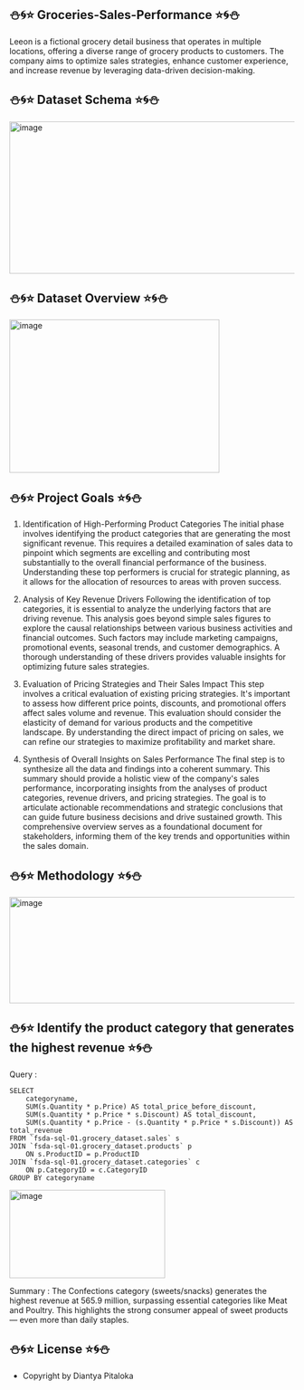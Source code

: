 ## ⛄🌀⭐ Groceries-Sales-Performance ⭐🌀⛄

Leeon is a fictional grocery detail business that operates in multiple locations, offering a diverse range of grocery products to customers. The company aims to optimize sales strategies, enhance customer experience, and increase revenue by leveraging data-driven decision-making.

## ⛄🌀⭐ Dataset Schema ⭐🌀⛄

<img width="557" height="269" alt="image" src="https://github.com/user-attachments/assets/c2d1136b-75ed-4ecb-b957-ee39479637e0" />


## ⛄🌀⭐  Dataset Overview ⭐🌀⛄

<img width="371" height="271" alt="image" src="https://github.com/user-attachments/assets/dfcb1892-8c8f-4181-af64-c91df9f18126" />

## ⛄🌀⭐ Project Goals ⭐🌀⛄ 
1. Identification of High-Performing Product Categories
The initial phase involves identifying the product categories that are generating the most significant revenue. This requires a detailed examination of sales data to pinpoint which segments are excelling and contributing most substantially to the overall financial performance of the business. Understanding these top performers is crucial for strategic planning, as it allows for the allocation of resources to areas with proven success.

2. Analysis of Key Revenue Drivers
Following the identification of top categories, it is essential to analyze the underlying factors that are driving revenue. This analysis goes beyond simple sales figures to explore the causal relationships between various business activities and financial outcomes. Such factors may include marketing campaigns, promotional events, seasonal trends, and customer demographics. A thorough understanding of these drivers provides valuable insights for optimizing future sales strategies.

3. Evaluation of Pricing Strategies and Their Sales Impact
This step involves a critical evaluation of existing pricing strategies. It's important to assess how different price points, discounts, and promotional offers affect sales volume and revenue. This evaluation should consider the elasticity of demand for various products and the competitive landscape. By understanding the direct impact of pricing on sales, we can refine our strategies to maximize profitability and market share.

4. Synthesis of Overall Insights on Sales Performance
The final step is to synthesize all the data and findings into a coherent summary. This summary should provide a holistic view of the company's sales performance, incorporating insights from the analyses of product categories, revenue drivers, and pricing strategies. The goal is to articulate actionable recommendations and strategic conclusions that can guide future business decisions and drive sustained growth. This comprehensive overview serves as a foundational document for stakeholders, informing them of the key trends and opportunities within the sales domain.

## ⛄🌀⭐ Methodology ⭐🌀⛄ 

<img width="556" height="188" alt="image" src="https://github.com/user-attachments/assets/35c4f546-9985-4f27-80d1-16499b9c6547" />

## ⛄🌀⭐ Identify the product category that generates the highest revenue ⭐🌀⛄  
Query :
```
SELECT
    categoryname,
    SUM(s.Quantity * p.Price) AS total_price_before_discount,
    SUM(s.Quantity * p.Price * s.Discount) AS total_discount,
    SUM(s.Quantity * p.Price - (s.Quantity * p.Price * s.Discount)) AS total_revenue
FROM `fsda-sql-01.grocery_dataset.sales` s
JOIN `fsda-sql-01.grocery_dataset.products` p
    ON s.ProductID = p.ProductID
JOIN `fsda-sql-01.grocery_dataset.categories` c
    ON p.CategoryID = c.CategoryID
GROUP BY categoryname
```


<img width="275" height="156" alt="image" src="https://github.com/user-attachments/assets/a06ae8de-0ff2-4d4a-bc67-0e11e037c5c9" />


Summary :
The Confections category (sweets/snacks) generates the highest revenue at 565.9 million, surpassing essential categories like Meat and Poultry. This highlights the strong consumer appeal of sweet products — even more than daily staples. 


## ⛄🌀⭐ License ⭐🌀⛄ 
- Copyright by Diantya Pitaloka
